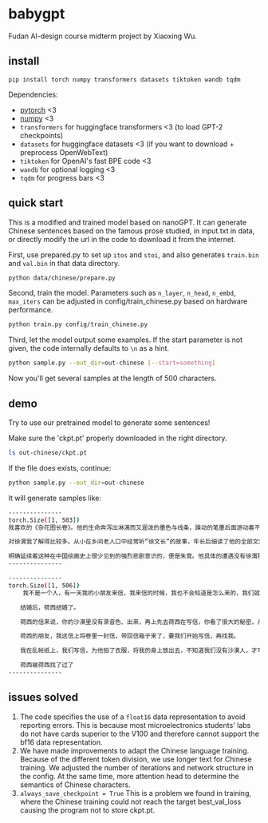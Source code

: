 # babygpt
Fudan AI-design course midterm project by Xiaoxing Wu.

## install

```
pip install torch numpy transformers datasets tiktoken wandb tqdm
```

Dependencies:

- [pytorch](https://pytorch.org) <3
- [numpy](https://numpy.org/install/) <3
-  `transformers` for huggingface transformers <3 (to load GPT-2 checkpoints)
-  `datasets` for huggingface datasets <3 (if you want to download + preprocess OpenWebText)
-  `tiktoken` for OpenAI's fast BPE code <3
-  `wandb` for optional logging <3
-  `tqdm` for progress bars <3

## quick start

This is a modified and trained model based on nanoGPT. It can generate Chinese sentences based on the famous prose studied, in input.txt in data, or directly modify the url in the code to download it from the internet. 

First, use prepared.py to set up `itos` and `stoi`, and also generates `train.bin` and `val.bin` in that data directory.

```sh
python data/chinese/prepare.py
```

Second, train the model. Parameters such as `n_layer`, `n_head`, `n_embd`, `max_iters` can be adjusted in config/train_chinese.py based on hardware performance.

```sh
python train.py config/train_chinese.py
```

Third, let the model output some examples. If the start parameter is not given, the code internally defaults to `\n` as a hint.

```sh
python sample.py --out_dir=out-chinese [--start=something]
```

Now you'll get several samples at the length of 500 characters.

## demo

Try to use our pretrained model to generate some sentences!

Make sure the 'ckpt.pt' properly downloaded in the right directory.

```sh
ls out-chinese/ckpt.pt 
```

If the file does exists, continue:

```sh
python sample.py --out_dir=out-chinese
```

It will generate samples like:

```sh
---------------
torch.Size([1, 503])
我喜欢的《杂花图长卷》。他的生命奔泻出淋漓而又逦泼的墨色与线条，躁动的笔墨后面游动着不驯和无奈。在这里，仅说笔墨趣味就很不够了，仅说气韵生动也太矜持了。

对徐渭我了解得比较多。从小在乡间老人口中经常听“徐文长”的故事，年长后细读了他的全部文集，洗去了有关他的许多不经传说，而对他的印象却愈来愈深。他实在是一个才华横溢、具有充分国际可比性的大艺术家，但人间苦难也真是遇过复杂的家庭变故，参加过抗倭斗争，又曾惶恐于政治牵连。他曾自撰墓志铭，九次自杀而未死。他还误杀过妻子，坐过六年多监狱。他厌弃人世、厌弃家庭、厌弃自身，但他又多么清楚自己在文化艺术史上的千古重量，这就产生了特别残酷、也特别响亮的生命冲撞。浙江的老百姓凭着直觉感触到了他的生命温度，把他作为几百年的谈资。老百姓主要截取了他倦狂的一面来作滑稽意义上的衍伸，而实际上他的佯狂背后埋藏的都是悲剧性的激潮。在中国古代画家中，人生经历像徐渭这样凄厉的人不多，即使有，也没有能力把它幻化为一幅幅生命本体悲剧的色彩和线条。

明确延续着这种在中国绘画史上很少见到的强烈悲剧意识的，便是朱耷。他具体的遭遇没有徐渭那样惨，但作为已亡的大明皇室的后裔，他的悲剧性
---------------
```

```sh
---------------
torch.Size([1, 506])
    我不是一个人，有一天我的小朋友来信，我来信的时候，我也不会知道是怎么来的，我们就是我受到我的爱，请你去沙漠里，荷西，为什么你在教他，我去沙漠里?我不肯去信，我在那里，我不知道，你在沙漠里——以后，请你向沙漠去，请你多漠帐。我自在不再去，只是不送你的地址。"我一见法蒂玛的两个字，一个字不会回来了，我说："没有信在我的信里，你不太写信时，我的书上，快来。"荷西好嘛!罕地，沙哈拉威人有时才跑出来。"我惊叫的不肯，这封信给我轻轻的好似的通信，我回到沙漠里，我一听说："可以跑到沙漠里，要去沙漠"，给他。"你去沙漠之后，给你们的信，明天的时候我们再一面请求照片?"沙漠里。

　　结婚后，荷西结婚了。

　　荷西的信来说，你的沙漠里没有录音色、出来，再上先去荷西在写信，你看了很大的秘密，从来没有回西班牙文信。

　　荷西的朋友，我这信上将卷里一封信，带回信箱子来了，要我们开始写信，再找我。

　　我在乱帐纸上，我们写信，为他拍了衣服，将我的身上放出去，不知道我们没有沙漠人，才写信来信，我要问他："我想明天，就在这里请你们住些帐！"荷西从此地的房间，就是荷西，这个时候我们都在家里住下。

　　荷西被荷西找了过了
---------------
```

## issues solved

1. The code specifies the use of a `float16` data representation to avoid reporting errors. This is because most microelectronics students' labs do not have cards superior to the V100 and therefore cannot support the bf16 data representation.
2. We have made improvements to adapt the Chinese language training. Because of the different token division, we use longer text for Chinese training. We adjusted the number of iterations and network structure in the config. At the same time, more attention head to determine the semantics of Chinese characters.
3. `always_save_checkpoint = True` This is a problem we found in training, where the Chinese training could not reach the target best_val_loss causing the program not to store ckpt.pt.
